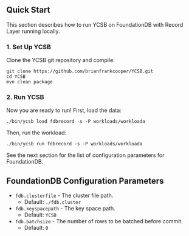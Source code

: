 <!--
Copyright (c) 2019 YCSB contributors. All rights reserved.

Licensed under the Apache License, Version 2.0 (the "License"); you
may not use this file except in compliance with the License. You
may obtain a copy of the License at

http://www.apache.org/licenses/LICENSE-2.0

Unless required by applicable law or agreed to in writing, software
distributed under the License is distributed on an "AS IS" BASIS,
WITHOUT WARRANTIES OR CONDITIONS OF ANY KIND, either express or
implied. See the License for the specific language governing
permissions and limitations under the License. See accompanying
LICENSE file.
-->

## Quick Start

This section describes how to run YCSB on FoundationDB with Record Layer running locally. 

### 1. Set Up YCSB

Clone the YCSB git repository and compile:

    git clone https://github.com/brianfrankcooper/YCSB.git
    cd YCSB
    mvn clean package

### 2. Run YCSB
    
Now you are ready to run! First, load the data:

    ./bin/ycsb load fdbrecord -s -P workloads/workloada

Then, run the workload:

    ./bin/ycsb run fdbrecord -s -P workloads/workloada

See the next section for the list of configuration parameters for FoundationDB.

## FoundationDB Configuration Parameters

* ```fdb.clusterfile``` - The cluster file path.
  * Default: ```./fdb.cluster```
* ```fdb.keyspacepath``` - The key space path.
  * Default: ```YCSB```
* ```fdb.batchsize``` - The number of rows to be batched before commit.
  * Default: ```0```
